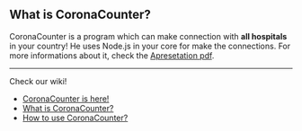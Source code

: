 ## What is CoronaCounter?

CoronaCounter is a program which can make connection 
with __all hospitals__ in your country! He uses Node.js in
your core for make the connections. For more informations about it, 
check the [Apresetation pdf](Apresentation.pdf).

***

Check our wiki!
 * [CoronaCounter is here!](https://github.com/AndrePinheiroPT/CoronaCounter/wiki/CoronaCounter-is-here!)
 * [What is CoronaCounter?](https://github.com/AndrePinheiroPT/CoronaCounter/wiki/What-is-the-CoronaCounter%3F)
 * [How to use CoronaCounter?](https://github.com/AndrePinheiroPT/CoronaCounter/wiki/How-to-use-CoronaCounter%3F)